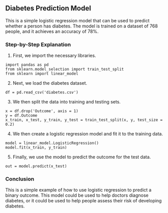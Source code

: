 ## Diabetes Prediction Model

This is a simple logistic regression model that can be used to predict whether a person has diabetes. The model is trained on a dataset of 768 people, and it achieves an accuracy of 78%.

### Step-by-Step Explanation

1. First, we import the necessary libraries.

```
import pandas as pd
from sklearn.model_selection import train_test_split
from sklearn import linear_model
```

2. Next, we load the diabetes dataset.

```
df = pd.read_csv('diabetes.csv')
```

3. We then split the data into training and testing sets.

```
x = df.drop('Outcome', axis = 1)
y = df.Outcome
x_train, x_test, y_train, y_test = train_test_split(x, y, test_size = 0.2)
```

4. We then create a logistic regression model and fit it to the training data.

```
model = linear_model.LogisticRegression()
model.fit(x_train, y_train)
```

5. Finally, we use the model to predict the outcome for the test data.

```
out = model.predict(x_test)
```

### Conclusion

This is a simple example of how to use logistic regression to predict a binary outcome. This model could be used to help doctors diagnose diabetes, or it could be used to help people assess their risk of developing diabetes.
